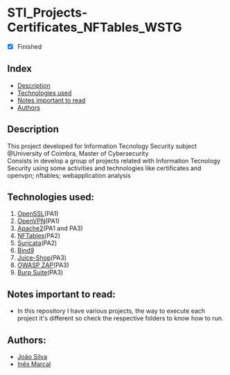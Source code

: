 # STI_Projects-Certificates_NFTables_WSTG

- [x] Finished

## Index
- [Description](#description)
- [Technologies used](#technologies-used)
- [Notes important to read](#notes-important-to-read)
- [Authors](#authors)

## Description
This project developed for Information Tecnology Security subject @University of Coimbra, Master of Cybersecurity <br>
Consists in develop a group of projects related with Information Tecnology Security using some activities and technologies like certificates and openvpn; nftables; webapplication analysis

## Technologies used:
1. [OpenSSL](https://www.openssl.org)(PA1)
2. [OpenVPN](https://openvpn.net/vpn-server-resources/connecting-to-access-server-with-linux/)(PA1)
3. [Apache2](https://httpd.apache.org/download.cgi)(PA1 and PA3)
4. [NFTables](https://wiki.nftables.org/wiki-nftables/index.php/Main_Page)(PA2)
5. [Suricata](https://suricata.io/download/)(PA2)
6. [Bind9](https://www.redhat.com/sysadmin/dns-configuration-introduction)
7. [Juice-Shop](https://github.com/juice-shop/juice-shop)(PA3)
8. [OWASP ZAP](https://www.zaproxy.org/download/)(PA3)
9. [Burp Suite](https://portswigger.net/burp/communitydownload)(PA3)


## Notes important to read:
   - In this repository I have various projects, the way to execute each project it's different so check the respective folders to know how to run.

## Authors:
- [João Silva](https://github.com/joaosilva21)
- [Inês Marçal](https://github.com/inesmarcal)
